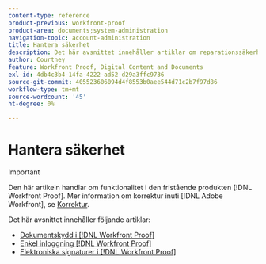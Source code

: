 ```yaml
---
content-type: reference
product-previous: workfront-proof
product-area: documents;system-administration
navigation-topic: account-administration
title: Hantera säkerhet
description: Det här avsnittet innehåller artiklar om reparationssäkerhet i [!DNL Workfront Proof].
author: Courtney
feature: Workfront Proof, Digital Content and Documents
exl-id: 4db4c3b4-14fa-4222-ad52-d29a3ffc9736
source-git-commit: 405523606094d4f8553b0aee544d71c2b7f97d86
workflow-type: tm+mt
source-wordcount: '45'
ht-degree: 0%

---
```


# Hantera säkerhet

>[!IMPORTANT]
>
>Den här artikeln handlar om funktionalitet i den fristående produkten [!DNL Workfront Proof]. Mer information om korrektur inuti [!DNL Adobe Workfront], se [Korrektur](../../../review-and-approve-work/proofing/proofing.md).

Det här avsnittet innehåller följande artiklar:

* [Dokumentskydd i [!DNL Workfront Proof]](../../../workfront-proof/wp-acct-admin/managing-security/proof-security-in-workfront-proof.md)
* [Enkel inloggning [!DNL Workfront Proof]](../../../workfront-proof/wp-acct-admin/managing-security/single-sign-on-overview.md)
* [Elektroniska signaturer i [!DNL Workfront Proof]](../../../workfront-proof/wp-acct-admin/managing-security/electronic-sigs-in-wp.md)

